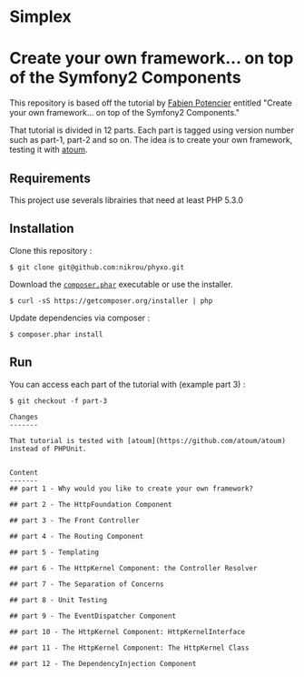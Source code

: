 Simplex
=======

# Create your own framework... on top of the Symfony2 Components

This repository is based off the tutorial by [Fabien Potencier](https://github.com/fabpot) entitled "Create your own framework... on top of the Symfony2 Components."

That tutorial is divided in 12 parts. Each part is tagged using version number such as part-1, part-2 and so on.
The idea is to create your own framework, testing it with [atoum](https://github.com/atoum/atoum).

Requirements
------------

This project use severals librairies that need at least PHP 5.3.0

Installation
------------

Clone this repository :
```
$ git clone git@github.com:nikrou/phyxo.git
```

Download the [`composer.phar`](https://getcomposer.org/composer.phar) executable or use the installer.

```
$ curl -sS https://getcomposer.org/installer | php
```

Update dependencies via composer :
```
$ composer.phar install
```

Run
---

You can access each part of the tutorial with (example part 3) :
```
$ git checkout -f part-3

Changes
-------

That tutorial is tested with [atoum](https://github.com/atoum/atoum) instead of PHPUnit.


Content
-------
## part 1 - Why would you like to create your own framework?

## part 2 - The HttpFoundation Component

## part 3 - The Front Controller

## part 4 - The Routing Component

## part 5 - Templating

## part 6 - The HttpKernel Component: the Controller Resolver

## part 7 - The Separation of Concerns

## part 8 - Unit Testing

## part 9 - The EventDispatcher Component

## part 10 - The HttpKernel Component: HttpKernelInterface

## part 11 - The HttpKernel Component: The HttpKernel Class

## part 12 - The DependencyInjection Component
